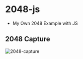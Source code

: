 # 2048-js

* My Own 2048 Example with JS

## 2048 Capture

![2048-capture](https://github.com/JonJee/2048-js/blob/master/img/2048-capture.png)
